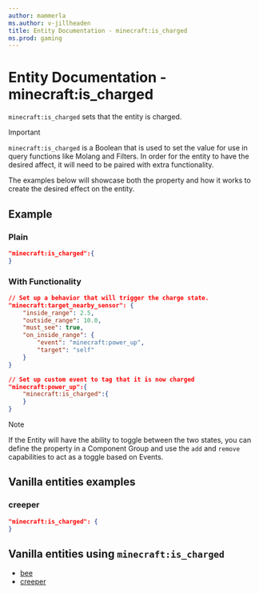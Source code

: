 ```yaml
---
author: mammerla
ms.author: v-jillheaden
title: Entity Documentation - minecraft:is_charged
ms.prod: gaming
---
```


# Entity Documentation -  minecraft:is_charged

`minecraft:is_charged` sets that the entity is charged.

> [!IMPORTANT]
> `minecraft:is_charged` is a Boolean that is used to set the value for use in query functions like Molang and Filters. In order for the entity to have the desired affect, it will need to be paired with extra functionality.
>
> The examples below will showcase both the property and how it works to create the desired effect on the entity.

## Example

### Plain

```json
"minecraft:is_charged":{
}
```

### With Functionality

```json
// Set up a behavior that will trigger the charge state.
"minecraft:target_nearby_sensor": {
    "inside_range": 2.5,
    "outside_range": 10.0,
    "must_see": true,
    "on_inside_range": {
        "event": "minecraft:power_up",
        "target": "self"
    }
}

// Set up custom event to tag that it is now charged
"minecraft:power_up":{
    "minecraft:is_charged":{
    }
}
```

> [!NOTE]
> If the Entity will have the ability to toggle between the two states, you can define the property in a Component Group and use the `add` and `remove` capabilities to act as a toggle based on Events.

## Vanilla entities examples

### creeper

```json
"minecraft:is_charged": {
}
```

## Vanilla entities using `minecraft:is_charged`

- [bee](../../../../Source/VanillaBehaviorPack_Snippets/entities/bee.md)
- [creeper](../../../../Source/VanillaBehaviorPack_Snippets/entities/creeper.md)
